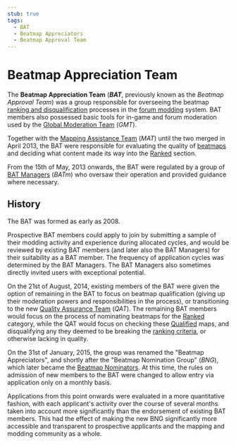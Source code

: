```yaml
---
stub: true
tags:
  - BAT
  - Beatmap Appreciators
  - Beatmap Approval Team
---
```


# Beatmap Appreciation Team

<!-- TODO: QAT stub and explain relation to QAT up here too -->

The **Beatmap Appreciation Team** (***BAT***, previously known as the *Beatmap Approval Team*) was a group responsible for overseeing the beatmap [ranking and disqualification](/wiki/Beatmap_ranking_procedure) processes in the [forum modding](/wiki/Modding/Forum_modding) system. BAT members also possessed basic tools for in-game and forum moderation used by the [Global Moderation Team](/wiki/People/Global_Moderation_Team) (*GMT*).

Together with the [Mapping Assistance Team](/wiki/People/Mapping_Assistance_Team) (*MAT*) until the two merged in April 2013, the BAT were responsible for evaluating the quality of [beatmaps](/wiki/Beatmap) and deciding what content made its way into the [Ranked](/wiki/Beatmap/Category#ranked) section.

From the 15th of May, 2013 onwards, the BAT were regulated by a group of [BAT Managers](/wiki/People/Beatmap_Appreciation_Team/BAT_Managers) (*BATm*) who oversaw their operation and provided guidance where necessary.

## History

<!-- TODO: Much more info required here -->

The BAT was formed as early as 2008.

Prospective BAT members could apply to join by submitting a sample of their modding activity and experience during allocated cycles, and would be reviewed by existing BAT members (and later also the BAT Managers) for their suitability as a BAT member. The frequency of application cycles was determined by the BAT Managers. The BAT Managers also sometimes directly invited users with exceptional potential.

On the 21st of August, 2014, existing members of the BAT were given the option of remaining in the BAT to focus on beatmap qualification (giving up their moderation powers and responsibilities in the process), or transitioning to the new [Quality Assurance Team](/wiki/People/Quality_Assurance_Team) (*QAT*). The remaining BAT members would focus on the process of nominating beatmaps for the [Ranked](/wiki/Beatmap/Category#ranked) category, while the QAT would focus on checking these [Qualified](/wiki/Beatmap/Category#qualified) maps, and disqualifying<!-- TODO: DQ stub --> any they deemed to be breaking the [ranking criteria](/wiki/Ranking_Criteria), or otherwise lacking in quality.

On the 31st of January, 2015, the group was renamed the "Beatmap Appreciators", and shortly after the "Beatmap Nomination Group" (*BNG*), which later became the [Beatmap Nominators](/wiki/People/Beatmap_Nominators). At this time, the rules on admission of new members to the BAT were changed to allow entry via application only on a monthly basis.

Applications from this point onwards were evaluated in a more quantitative fashion, with each applicant's activity over the course of several months taken into account more significantly than the endorsement of existing BAT members. This had the effect of making the new BNG significantly more accessible and transparent to prospective applicants and the mapping and modding community as a whole.
